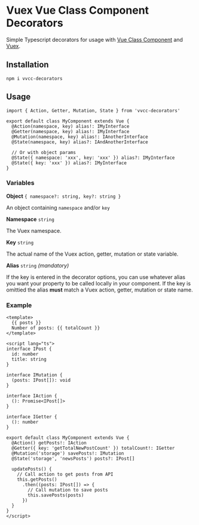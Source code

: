 # Vuex Vue Class Component Decorators

Simple Typescript decorators for usage with [Vue Class Component](https://github.com/vuejs/vue-class-component) and [Vuex](https://vuex.vuejs.org).

## Installation

```
npm i vvcc-decorators
```

## Usage

```
import { Action, Getter, Mutation, State } from 'vvcc-decorators'

export default class MyComponent extends Vue {
  @Action(namespace, key) alias!: IMyInterface
  @Getter(namespace, key) alias!: IMyInterface
  @Mutation(namespace, key) alias!: IAnotherInterface
  @State(namespace, key) alias?: IAndAnotherInterface

  // Or with object params
  @State({ namespace: 'xxx', key: 'xxx' }) alias?: IMyInterface
  @State({ key: 'xxx' }) alias?: IMyInterface
}
```


### Variables

**Object** `{ namespace?: string, key?: string }`

An object containing `namespace` and/or `key`

**Namespace** `string`

The Vuex namespace.

**Key** `string`

The actual name of the Vuex action, getter, mutation or state variable.

**Alias** `string` _(mandatory)_

If the key is entered in the decorator options, you can use whatever alias you want your property to be called locally in your component. If the key is omittied the alias **must** match a Vuex action, getter, mutation or state name.

### Example

```
<template>
  {{ posts }}
  Number of posts: {{ totalCount }}
</template>

<script lang="ts">
interface IPost {
  id: number
  title: string
}

interface IMutation {
  (posts: IPost[]): void
}

interface IAction {
  (): Promise<IPost[]>
}

interface IGetter {
  (): number
}

export default class MyComponent extends Vue {
  @Action() getPosts!: IAction
  @Getter({ key: 'getTotalNewPostCount' }) totalCount!: IGetter
  @Mutation('storage') savePosts!: IMutation
  @State('storage', 'newsPosts') posts?: IPost[]

  updatePosts() {
    // Call action to get posts from API
    this.getPosts()
      .then((posts: IPost[]) => {
        // Call mutation to save posts 
        this.savePosts(posts)
      })
  }
}
</script>
```